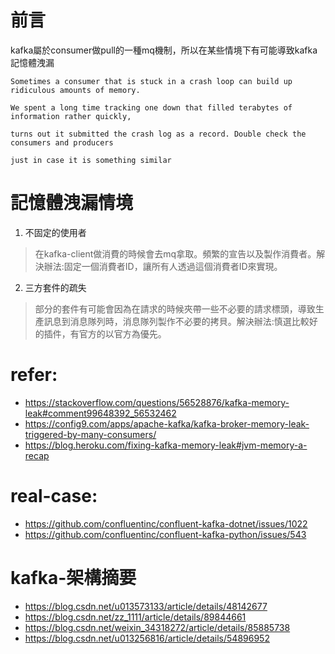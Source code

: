 # 前言
kafka屬於consumer做pull的一種mq機制，所以在某些情境下有可能導致kafka記憶體洩漏

```
Sometimes a consumer that is stuck in a crash loop can build up ridiculous amounts of memory.

We spent a long time tracking one down that filled terabytes of information rather quickly,

turns out it submitted the crash log as a record. Double check the consumers and producers 

just in case it is something similar
```

# 記憶體洩漏情境
1. 不固定的使用者
> 在kafka-client做消費的時候會去mq拿取。頻繁的宣告以及製作消費者。解決辦法:固定一個消費者ID，讓所有人透過這個消費者ID來實現。

2. 三方套件的疏失
> 部分的套件有可能會因為在請求的時候夾帶一些不必要的請求標頭，導致生產訊息到消息隊列時，消息隊列製作不必要的拷貝。解決辦法:慎選比較好的插件，有官方的以官方為優先。

# refer:
- https://stackoverflow.com/questions/56528876/kafka-memory-leak#comment99648392_56532462
- https://config9.com/apps/apache-kafka/kafka-broker-memory-leak-triggered-by-many-consumers/
- https://blog.heroku.com/fixing-kafka-memory-leak#jvm-memory-a-recap


# real-case:
- https://github.com/confluentinc/confluent-kafka-dotnet/issues/1022
- https://github.com/confluentinc/confluent-kafka-python/issues/543

# kafka-架構摘要
- https://blog.csdn.net/u013573133/article/details/48142677
- https://blog.csdn.net/zz_1111/article/details/89844661
- https://blog.csdn.net/weixin_34318272/article/details/85885738
- https://blog.csdn.net/u013256816/article/details/54896952